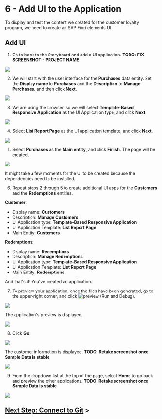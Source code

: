 # 6 - Add UI to the Application

To display and test the content we created for the customer loyalty program, we need to create an SAP Fiori elements UI.


## Add UI 

1. Go to back to the Storyboard and add a UI application. **TODO: FIX SCREENSHOT - PROJECT NAME**

![](./Images/6_Screenshot_1.png)

2. We will start with the user interface for the **Purchases** data entity. 
Set the **Display name** to **Purchases** and the **Description** to **Manage Purchases**, and then click **Next**.

![](./Images/6_Screenshot_2.png)

3. We are using the browser, so we will select **Template-Based Responsive Application** as the UI Application type, and click **Next**.

![](./Images/6_Screenshot_3.png)

4. Select **List Report Page** as the UI application template, and click **Next**. 

![](./Images/6_Screenshot_4.png)

1. Select **Purchases** as the **Main entity**, and click **Finish**. The page will be created.

![](./Images/6_Screenshot_5.png)

It might take a few moments for the UI to be created because the dependencies need to be installed. 

6. Repeat steps 2 through 5 to create additional UI apps for the **Customers** and the **Redemptions** entities.

**Customer**:
* Display name: **Customers** <br/>
* Description: **Manage Customers**
* UI Application type: **Template-Based Responsive Application** <br/>
* UI Application Template: **List Report Page** <br/>
* Main Entity: **Customers** <br/>

**Redemptions**:
* Display name: **Redemptions** <br/>
* Description: **Manage Redemptions** <br/>
* UI Application type: **Template-Based Responsive Application** <br/>
* UI Application Template: **List Report Page** <br/>
* Main Entity: **Redemptions** <br/>

And that's it! You've created an application.

7. To preview your application, once the files have been generated, go to the upper-right corner, and click ![preview](./Images/6_playgreen.png) (Run and Debug).

![](./Images/6_Screenshot_6.png)

The application's preview is displayed.

![](./Images/6_Screenshot_7.png)

8. Click **Go**.

![](./Images/6_Screenshot_8.png)

The customer information is displayed. **TODO: Retake screenshot once Sample Data is stable**

![](./Images/6_Screenshot_9.png)

9. From the dropdown list at the top of the page, select **Home** to go back and preview the other applications. **TODO: Retake screenshot once Sample Data is stable**

![](./Images/6_Screenshot_10.png)

## [Next Step: Connect to Git](./7_Connect_to_Git.md) >